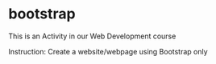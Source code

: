 # bootstrap

This is an Activity in our Web Development course

Instruction:
Create a website/webpage using Bootstrap only
